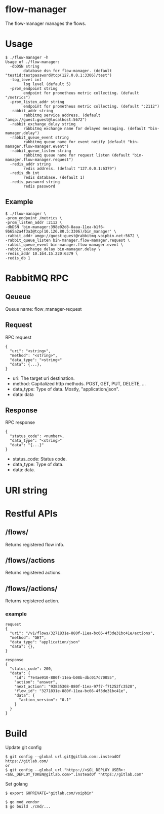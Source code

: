 # flow-manager

The flow-manager manages the flows.

# Usage
```
$ ./flow-manager -h
Usage of ./flow-manager:
  -dbDSN string
        database dsn for flow-manager. (default "testid:testpassword@tcp(127.0.0.1:3306)/test")
  -log_level int
        log level (default 5)
  -prom_endpoint string
        endpoint for prometheus metric collecting. (default "/metrics")
  -prom_listen_addr string
        endpoint for prometheus metric collecting. (default ":2112")
  -rabbit_addr string
        rabbitmq service address. (default "amqp://guest:guest@localhost:5672")
  -rabbit_exchange_delay string
        rabbitmq exchange name for delayed messaging. (default "bin-manager.delay")
  -rabbit_queue_event string
        rabbitmq queue name for event notify (default "bin-manager.flow-manager.event")
  -rabbit_queue_listen string
        rabbitmq queue name for request listen (default "bin-manager.flow-manager.request")
  -redis_addr string
        redis address. (default "127.0.0.1:6379")
  -redis_db int
        redis database. (default 1)
  -redis_password string
        redis password
```

## Example
```
$ ./flow-manager \
-prom_endpoint /metrics \
-prom_listen_addr :2112 \
-dbDSN 'bin-manager:398e02d8-8aaa-11ea-b1f6-9b65a2a4f3a3@tcp(10.126.80.5:3306)/bin_manager' \
-rabbit_addr amqp://guest:guest@rabbitmq.voipbin.net:5672 \
-rabbit_queue_listen bin-manager.flow-manager.request \
-rabbit_queue_event bin-manager.flow-manager.event \
-rabbit_exchange_delay bin-manager.delay \
-redis_addr 10.164.15.220:6379 \
-redis_db 1
```

# RabbitMQ RPC

## Qeueue
Queue name: flow_manager-request

## Request
RPC request
```
{
  "uri": "<string>",
  "method": "<string>",
  "data_type": "<string>"
  "data": {...},
}
```
* uri: The target uri destination.
* method: Capitalized http methods. POST, GET, PUT, DELETE, ...
* data_type: Type of data. Mostly, "application/json".
* data: data

## Response
RPC response
```
{
  "status_code": <number>,
  "data_type": "<string>"
  "data": "{...}"
}
```
* status_code: Status code.
* data_type: Type of data.
* data: data.

# URI string

# Restful APIs


## /flows/<flow-id>
Returns registered flow info.

## /flows/<flow-id>/actions
Returns registered actions.

## /flows/<flow-id>/actions/<action-id>
Returns registered action.

### example
```
request
{
  "uri": "/v1/flows/3271831e-880f-11ea-bc66-4f3de31bc41e/actions",
  "method": "GET",
  "data_type": "application/json"
  "data": {},
}

response
{
  "status_code": 200,
  "data": {
    "id": "7e4ae910-880f-11ea-b08b-dbc017c70055",
    "action": "answer",
    "next_action": "93835308-880f-11ea-97f7-f71252fc3528",
    "flow_id": "3271831e-880f-11ea-bc66-4f3de31bc41e",
    "data": {
      "action_version": "0.1"
    }
  }
}
```

# Build

Update git config
```
$ git config --global url.git@gitlab.com:.insteadOf https://gitlab.com/
or
$ git config --global url."https://<$GL_DEPLOY_USER>:<$GL_DEPLOY_TOKEN@gitlab.com>".insteadOf "https://gitlab.com"
```

Set golang
```
$ export GOPRIVATE="gitlab.com/voipbin"
```

```
$ go mod vendor
$ go build ./cmd/...
```

